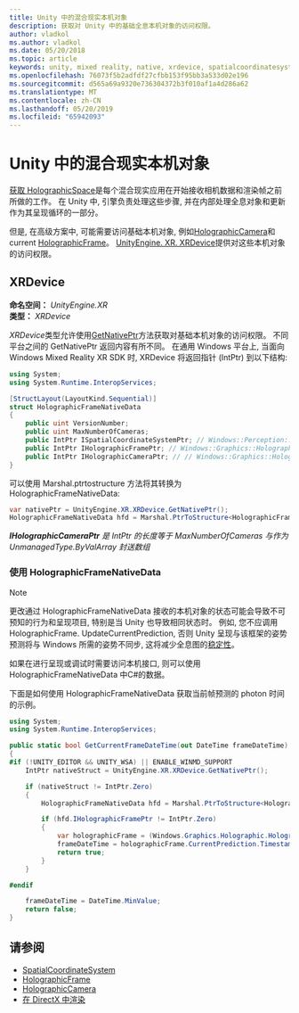 ```yaml
---
title: Unity 中的混合现实本机对象
description: 获取对 Unity 中的基础全息本机对象的访问权限。
author: vladkol
ms.author: vladkol
ms.date: 05/20/2018
ms.topic: article
keywords: unity, mixed reality, native, xrdevice, spatialcoordinatesystem, holographicframe, holographiccamera, ispatialcoordinatesystem, iholographicframe, iholographiccamera, getnativeptr
ms.openlocfilehash: 76073f5b2adfdf27cfbb153f95bb3a533d02e196
ms.sourcegitcommit: d565a69a9320e736304372b3f010af1a4d286a62
ms.translationtype: MT
ms.contentlocale: zh-CN
ms.lasthandoff: 05/20/2019
ms.locfileid: "65942093"
---
```

# <a name="mixed-reality-native-objects-in-unity"></a>Unity 中的混合现实本机对象

[获取 HolographicSpace](getting-a-holographicspace.md)是每个混合现实应用在开始接收相机数据和渲染帧之前所做的工作。 在 Unity 中, 引擎负责处理这些步骤, 并在内部处理全息对象和更新作为其呈现循环的一部分。

但是, 在高级方案中, 可能需要访问基础本机对象, 例如<a href="https://docs.microsoft.com/uwp/api/windows.graphics.holographic.holographiccamera" target="_blank">HolographicCamera</a>和 current <a href="https://docs.microsoft.com/uwp/api/windows.graphics.holographic.holographicframe" target="_blank">HolographicFrame</a>。 <a href="https://docs.unity3d.com/ScriptReference/XR.XRDevice.html" target="_blank">UnityEngine. XR. XRDevice</a>提供对这些本机对象的访问权限。

## <a name="xrdevice"></a>XRDevice 

**命名空间：** *UnityEngine.XR*<br>
**类型：** *XRDevice*

*XRDevice*类型允许使用<a href="https://docs.unity3d.com/ScriptReference/XR.XRDevice.GetNativePtr.html" target="_blank">GetNativePtr</a>方法获取对基础本机对象的访问权限。 不同平台之间的 GetNativePtr 返回内容有所不同。 在通用 Windows 平台上, 当面向 Windows Mixed Reality XR SDK 时, XRDevice 将返回指针 (IntPtr) 到以下结构: 

```cs
using System;
using System.Runtime.InteropServices;

[StructLayout(LayoutKind.Sequential)]
struct HolographicFrameNativeData
{
    public uint VersionNumber;
    public uint MaxNumberOfCameras;
    public IntPtr ISpatialCoordinateSystemPtr; // Windows::Perception::Spatial::ISpatialCoordinateSystem
    public IntPtr IHolographicFramePtr; // Windows::Graphics::Holographic::IHolographicFrame 
    public IntPtr IHolographicCameraPtr; // // Windows::Graphics::Holographic::IHolographicCamera
}
```
可以使用 Marshal.ptrtostructure 方法将其转换为 HolographicFrameNativeData:
```cs
var nativePtr = UnityEngine.XR.XRDevice.GetNativePtr();
HolographicFrameNativeData hfd = Marshal.PtrToStructure<HolographicFrameNativeData>(nativePtr);
```
***IHolographicCameraPtr** 是 IntPtr 的长度等于 MaxNumberOfCameras 与作为 UnmanagedType.ByValArray 封送数组* 


### <a name="using-holographicframenativedata"></a>使用 HolographicFrameNativeData

> [!NOTE]
> 更改通过 HolographicFrameNativeData 接收的本机对象的状态可能会导致不可预知的行为和呈现项目, 特别是当 Unity 也导致相同状态时。  例如, 您不应调用 HolographicFrame. UpdateCurrentPrediction, 否则 Unity 呈现与该框架的姿势预测将与 Windows 所需的姿势不同步, 这将减少全息图的[稳定性](hologram-stability.md)。

如果在进行呈现或调试时需要访问本机接口, 则可以使用 HolographicFrameNativeData 中C#的数据。 

下面是如何使用 HolographicFrameNativeData 获取当前帧预测的 photon 时间的示例。 
```cs
using System;
using System.Runtime.InteropServices;

public static bool GetCurrentFrameDateTime(out DateTime frameDateTime)
{
#if (!UNITY_EDITOR && UNITY_WSA) || ENABLE_WINMD_SUPPORT
    IntPtr nativeStruct = UnityEngine.XR.XRDevice.GetNativePtr();

    if (nativeStruct != IntPtr.Zero)
    {
        HolographicFrameNativeData hfd = Marshal.PtrToStructure<HolographicFrameNativeData>(nativeStruct);

        if (hfd.IHolographicFramePtr != IntPtr.Zero)
        {
            var holographicFrame = (Windows.Graphics.Holographic.HolographicFrame)Marshal.GetObjectForIUnknown(hfd.IHolographicFramePtr);
            frameDateTime = holographicFrame.CurrentPrediction.Timestamp.TargetTime.DateTime;
            return true;
        }
    }

#endif

    frameDateTime = DateTime.MinValue;
    return false;
}

```

## <a name="see-also"></a>请参阅
* <a href="https://docs.microsoft.com/uwp/api/windows.perception.spatial.spatialcoordinatesystem" target="_blank">SpatialCoordinateSystem</a>
* <a href="https://docs.microsoft.com/uwp/api/windows.graphics.holographic.holographicframe" target="_blank">HolographicFrame</a>
* <a href="https://docs.microsoft.com/uwp/api/windows.graphics.holographic.holographiccamera" target="_blank">HolographicCamera</a>
* [在 DirectX 中渲染](rendering-in-directx.md)
